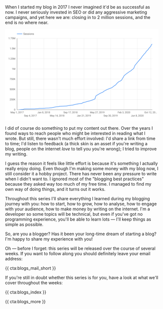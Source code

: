 When I started my blog in 2017 I never imagined it'd be as successful as now. I never seriously invested in SEO or did any aggressive marketing campaigns, and yet here we are: closing in to 2 million sessions, and the end is no where near.

![Cumulated amount of sessions per week](/resources/img/blogs-for-devs/01-01.png)

I did of course do something to put my content out there. Over the years I found ways to reach people who might be interested in reading what I wrote. But still, there wasn't much effort involved: I'd share a link from time to time; I'd listen to feedback (a thick skin is an asset if you're writing a blog, people on the internet _love_ to tell you you're wrong); I tried to improve my writing.

I guess the reason it feels like little effort is because it's something I actually really enjoy doing. Even though I'm making some money with my blog now, I still consider it a hobby project. There has never been any pressure to write when I didn't want to. I ignored most of the "blogging best practices" because they asked way too much of my free time. I managed to find my own way of doing things, and it turns out it works.

Throughout this series I'll share everything I learned during my blogging journey with you: how to start, how to grow, how to analyse, how to engage with your audience, how to make money by writing on the internet. I'm a developer so some topics will be technical, but even if you've got no programming experience, you'll be able to learn lots — I'll keep things as simple as possible.

So, are you a blogger? Has it been your long-time dream of starting a blog? I'm happy to share my experience with you!

Oh — before I forget: this series will be released over the course of several weeks. If you want to follow along you should definitely leave your email address:

{{ cta:blogs_mail_short }}

If you're still in doubt whether this series is for you, have a look at what we'll cover throughout the weeks:

{{ cta:blogs_index }}

{{ cta:blogs_more }}
